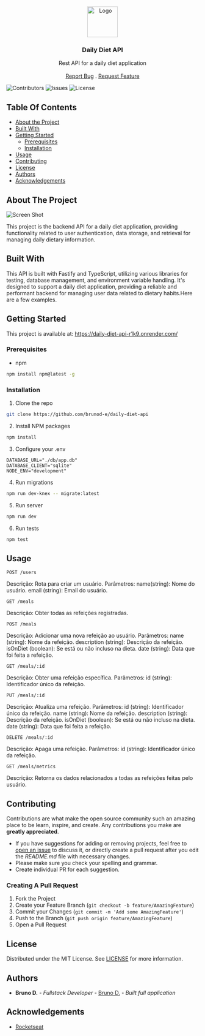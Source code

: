<br/>
<p align="center">
  <a href="https://github.com/brunod-e/daily-diet-api">
    <img src="https://cdn3.iconfinder.com/data/icons/diet-fitness-4/512/nuts-food-healthy-diet-512.png" alt="Logo" width="80" height="80">
  </a>

  <h3 align="center">Daily Diet API</h3>

  <p align="center">
    Rest API for a daily diet application
    <br/>
    <br/>
    <a href="https://github.com/brunod-e/daily-diet-api/issues">Report Bug</a>
    .
    <a href="https://github.com/brunod-e/daily-diet-api/issues">Request Feature</a>
  </p>
</p>

![Contributors](https://img.shields.io/github/contributors/brunod-e/daily-diet-api?color=dark-green) ![Issues](https://img.shields.io/github/issues/brunod-e/daily-diet-api) ![License](https://img.shields.io/github/license/brunod-e/daily-diet-api) 

## Table Of Contents

* [About the Project](#about-the-project)
* [Built With](#built-with)
* [Getting Started](#getting-started)
  * [Prerequisites](#prerequisites)
  * [Installation](#installation)
* [Usage](#usage)
* [Contributing](#contributing)
* [License](#license)
* [Authors](#authors)
* [Acknowledgements](#acknowledgements)

## About The Project

![Screen Shot](https://i.ibb.co/4p92nsK/imagem-2023-12-15-084911588.png)

This project is the backend API for a daily diet application, providing functionality related to user authentication, data storage, and retrieval for managing daily dietary information.


## Built With

This API is built with Fastify and TypeScript, utilizing various libraries for testing, database management, and environment variable handling. It's designed to support a daily diet application, providing a reliable and performant backend for managing user data related to dietary habits.Here are a few examples.

## Getting Started

This project is available at: https://daily-diet-api-r1k9.onrender.com/

### Prerequisites

* npm

```sh
npm install npm@latest -g
```

### Installation

1. Clone the repo

```sh
git clone https://github.com/brunod-e/daily-diet-api
```

2. Install NPM packages

```sh
npm install
```

3. Configure your .env

```JS
DATABASE_URL="./db/app.db"
DATABASE_CLIENT="sqlite"
NODE_ENV="development"
```

4. Run migrations

```sh
npm run dev-knex -- migrate:latest
```

5. Run server

```sh
npm run dev
```

6. Run tests

```sh
npm test
```

## Usage

```POST /users```

Descrição: Rota para criar um usuário.
Parâmetros:
name(string): Nome do usuário.
email (string): Email do usuário.

```GET /meals```

Descrição: Obter todas as refeições registradas.

```POST /meals```

Descrição: Adicionar uma nova refeição ao usuário.
Parâmetros:
name (string): Nome da refeição.
description (string): Descrição da refeição.
isOnDiet (boolean): Se está ou não incluso na dieta.
date (string): Data que foi feita a refeição.

```GET /meals/:id```

Descrição: Obter uma refeição específica.
Parâmetros:
id (string): Identificador único da refeição.

```PUT /meals/:id```

Descrição: Atualiza uma refeição.
Parâmetros:
id (string): Identificador único da refeição.
name (string): Nome da refeição.
description (string): Descrição da refeição.
isOnDiet (boolean): Se está ou não incluso na dieta.
date (string): Data que foi feita a refeição.

```DELETE /meals/:id```

Descrição: Apaga uma refeição.
Parâmetros:
id (string): Identificador único da refeição.

```GET /meals/metrics```

Descrição: Retorna os dados relacionados a todas as refeições feitas pelo usuário.


## Contributing

Contributions are what make the open source community such an amazing place to be learn, inspire, and create. Any contributions you make are **greatly appreciated**.
* If you have suggestions for adding or removing projects, feel free to [open an issue](https://github.com/brunod-e/daily-diet-api/issues/new) to discuss it, or directly create a pull request after you edit the *README.md* file with necessary changes.
* Please make sure you check your spelling and grammar.
* Create individual PR for each suggestion.

### Creating A Pull Request

1. Fork the Project
2. Create your Feature Branch (`git checkout -b feature/AmazingFeature`)
3. Commit your Changes (`git commit -m 'Add some AmazingFeature'`)
4. Push to the Branch (`git push origin feature/AmazingFeature`)
5. Open a Pull Request

## License

Distributed under the MIT License. See [LICENSE](https://github.com/brunod-e/daily-diet-api/blob/main/LICENSE.md) for more information.

## Authors

* **Bruno D.** - *Fullstack Developer* - [Bruno D.](https://github.com/brunod-e) - *Built full application*

## Acknowledgements

* [Rocketseat](https://github.com/rocketseat-education)

